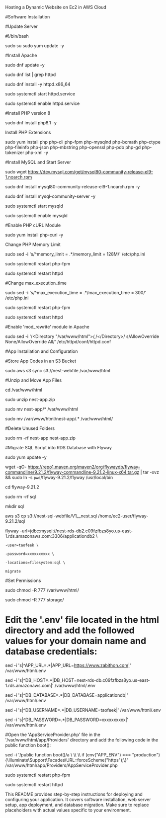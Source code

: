 Hosting a Dynamic Website on Ec2 in AWS Cloud


#Software Installation

#Update Server

#!/bin/bash

sudo su
sudo yum update -y

#Install Apache

sudo dnf update -y

sudo dnf list | grep httpd

sudo dnf install -y httpd.x86_64

sudo systemctl start httpd.service

sudo systemctl enable httpd.service

#Install PHP version 8

sudo dnf install php8.1 -y

Install PHP Extensions



sudo yum install php php-cli php-fpm php-mysqlnd php-bcmath php-ctype php-fileinfo php-json php-mbstring php-openssl php-pdo php-gd php-tokenizer php-xml -y

#Install MySQL and Start Server

sudo wget https://dev.mysql.com/get/mysql80-community-release-el9-1.noarch.rpm

sudo dnf install mysql80-community-release-el9-1.noarch.rpm -y

sudo dnf install mysql-community-server -y

sudo systemctl start mysqld

sudo systemctl enable mysqld

#Enable PHP cURL Module

sudo yum install php-curl -y

Change PHP Memory Limit

sudo sed -i 's/^memory_limit = .*/memory_limit = 128M/' /etc/php.ini

sudo systemctl restart php-fpm

sudo systemctl restart httpd

#Change max_execution_time

sudo sed -i 's/^max_execution_time = .*/max_execution_time = 300/' /etc/php.ini

sudo systemctl restart php-fpm

sudo systemctl restart httpd

#Enable 'mod_rewrite' module in Apache

sudo sed -i '/<Directory "\/var\/www\/html">/,/<\/Directory>/ s/AllowOverride None/AllowOverride All/' /etc/httpd/conf/httpd.conf

#App Installation and Configuration

#Store App Codes in an S3 Bucket

sudo aws s3 sync s3://nest-webfile /var/www/html

#Unzip and Move App Files

cd /var/www/html

sudo unzip nest-app.zip

sudo mv nest-app/* /var/www/html

sudo mv /var/www/html/nest-app/.* /var/www/html/

#Delete Unused Folders

sudo rm -rf nest-app nest-app.zip

#Migrate SQL Script into RDS Database with Flyway

sudo yum update -y

wget -qO- https://repo1.maven.org/maven2/org/flywaydb/flyway-commandline/9.21.2/flyway-commandline-9.21.2-linux-x64.tar.gz | tar -xvz && sudo ln -s `pwd`/flyway-9.21.2/flyway /usr/local/bin 

cd flyway-9.21.2

sudo rm -rf sql

mkdir sql

aws s3 cp s3://nest-sql-webfile/V1__nest.sql /home/ec2-user/flyway-9.21.2/sql

flyway  -url=jdbc:mysql://nest-rds-db2.c09fzfbzs8yo.us-east-1.rds.amazonaws.com:3306/applicationdb2 \

    -user=taofeek \
    
    -password=xxxxxxxxxx \
    
    -locations=filesystem:sql \

    migrate
    
#Set Permissions

sudo chmod -R 777 /var/www/html/

sudo chmod -R 777 storage/

# Edit the '.env' file located in the html directory and add the followed values for your domain name and database credentials:

sed -i 's|^APP_URL=.*|APP_URL=https://www.zabithon.com|' /var/www/html/.env

sed -i 's|^DB_HOST=.*|DB_HOST=nest-rds-db.c09fzfbzs8yo.us-east-1.rds.amazonaws.com|' /var/www/html/.env

sed -i 's|^DB_DATABASE=.*|DB_DATABASE=applicationdb|' /var/www/html/.env

sed -i 's|^DB_USERNAME=.*|DB_USERNAME=taofeek|' /var/www/html/.env

sed -i 's|^DB_PASSWORD=.*|DB_PASSWORD=xxxxxxxxxx|' /var/www/html/.env

#Open the 'AppServiceProvider.php' file in the '/var/www/html/app/Providers' directory and add the following code in the public function boot():

sed -i '/public function boot()/a \\ \\\ \\\ if (env("APP_ENV") === "production") {\\Illuminate\\Support\\Facades\\URL::forceScheme("https");\\}' /var/www/html/app/Providers/AppServiceProvider.php

sudo systemctl restart php-fpm

sudo systemctl restart httpd

This README provides step-by-step instructions for deploying and configuring your application. It covers software installation, web server setup, app deployment, and database migration. Make sure to replace placeholders with actual values specific to your environment.
